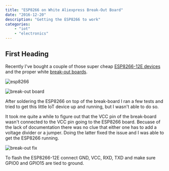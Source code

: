```yaml
---
title: "ESP8266 on White Aliexpress Break-Out Board"
date: "2016-12-20"
description: "Getting the ESP8266 to work"
categories:
    - "iot"
    - "electronics"
---
```


## First Heading

Recently I've bought a couple of those super cheap [ESP8266-12E devices](https://de.aliexpress.com/item/5PCS-Esp8266-WiFi-series-of-model-ESP-12-ESP-12F-esp12F-esp12-authenticity-guaranteed/32655304335.html?spm=2114.010208.3.144.EIgPmS&ws_ab_test=searchweb0_0,searchweb201602_2_10065_10068_10084_10083_10080_10082_10081_10060_10061_10062_10056_10055_10054_10059_10099_10078_10079_427_10073_10103_10102_10101_10096_10052_10050_10051,searchweb201603_3&btsid=0101278f-2176-44d3-bb51-a69a912e2603) and the proper white [break-out boards](https://de.aliexpress.com/item/10Pcs-Set-ESP8266-WiFi-Modules-Breakout-Transfer-Board-Adapter-Plate-For-ESP-07-ESP-08-ESP/32655534675.html?spm=2114.010208.3.21.f1wPGl&ws_ab_test=searchweb0_0,searchweb201602_2_10065_10068_10084_10083_10080_10082_10081_10060_10061_10062_10056_10055_10054_10059_10099_10078_10079_427_10073_10103_10102_10101_10096_10052_10050_10051,searchweb201603_3&btsid=ff36fcdd-d486-4eb6-91cb-df975902bc09).


![esp8266](https://cloud.githubusercontent.com/assets/16187615/21349578/f2da85b4-c6b2-11e6-8312-b404b2b03eda.jpg)


![break-out board](https://cloud.githubusercontent.com/assets/16187615/21349579/f2de4802-c6b2-11e6-9f6e-af6353defbbe.jpg)


After soldering the ESP8266 on top of the break-board I ran a few tests and tried to get this little IoT device up and running, but I wasn't able to do so.

It took me quite a while to figure out that the VCC pin of the break-board wasn't connected to the VCC pin going to the ESP8266 board. Becuase of the lack of documentation there was no clue that either one has to add a voltage divider or a jumper. Doing the latter fixed the issue and I was able to get the ESP8266 running.

![break-out fix](https://cloud.githubusercontent.com/assets/16187615/21349577/f2d8c738-c6b2-11e6-9fe3-5d55f6c9ea98.jpg)

To flash the ESP8266-12E connect GND, VCC, RXD, TXD and make sure GPIO0 and GPIO15 are tied to ground.
